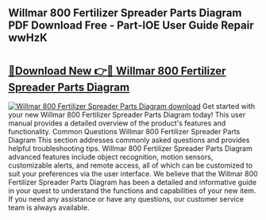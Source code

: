 ## Willmar 800 Fertilizer Spreader Parts Diagram PDF Download Free - Part-IOE User Guide Repair wwHzK

# <h2><a href="http://dfrj8a.blite.top/?on=Willmar+800+Fertilizer+Spreader+Parts+Diagram">🔗Download New 👉🔴 Willmar 800 Fertilizer Spreader Parts Diagram</a></h2>

[![Willmar 800 Fertilizer Spreader Parts Diagram download](https://i.imgur.com/lujVjoI.png)](http://dfrj8a.blite.top/?on=Willmar+800+Fertilizer+Spreader+Parts+Diagram)
Get started with your new Willmar 800 Fertilizer Spreader Parts Diagram today! This user manual provides a detailed overview of the product's features and functionality. Common Questions Willmar 800 Fertilizer Spreader Parts Diagram This section addresses commonly asked questions and provides helpful troubleshooting tips. Willmar 800 Fertilizer Spreader Parts Diagram advanced features include object recognition, motion sensors, customizable alerts, and remote access, all of which can be customized to suit your preferences via the user interface. We believe that the Willmar 800 Fertilizer Spreader Parts Diagram has been a detailed and informative guide in your quest to understand the functions and capabilities of your new item. If you need any assistance or have any questions, our customer service team is always available.
